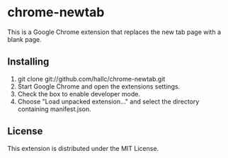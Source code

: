 chrome-newtab
=============
This is a Google Chrome extension that replaces the new tab page with a blank page.

Installing
----------
1. git clone git://github.com/hallc/chrome-newtab.git
2. Start Google Chrome and open the extensions settings.
3. Check the box to enable developer mode.
4. Choose "Load unpacked extension..." and select the directory containing manifest.json.

License
-------
This extension is distributed under the MIT License.

